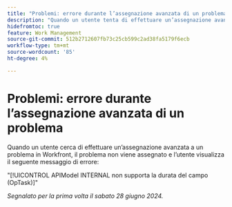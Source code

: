 ```yaml
---
title: "Problemi: errore durante l’assegnazione avanzata di un problema"
description: "Quando un utente tenta di effettuare un’assegnazione avanzata a un problema in Workfront, il problema non viene assegnato e l’utente visualizza un messaggio di errore."
hidefromtoc: true
feature: Work Management
source-git-commit: 512b2712607fb73c25cb599c2ad38fa5179f6ecb
workflow-type: tm+mt
source-wordcount: '85'
ht-degree: 4%

---
```



# Problemi: errore durante l’assegnazione avanzata di un problema

Quando un utente cerca di effettuare un’assegnazione avanzata a un problema in Workfront, il problema non viene assegnato e l’utente visualizza il seguente messaggio di errore:

&quot;[!UICONTROL APIModel INTERNAL non supporta la durata del campo (OpTask)]&quot;

_Segnalato per la prima volta il sabato 28 giugno 2024._
